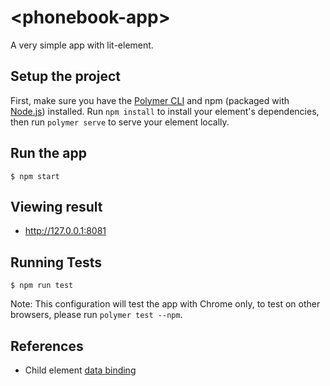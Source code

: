 # \<phonebook-app\>

A very simple app with lit-element.

## Setup the project

First, make sure you have the [Polymer CLI](https://www.npmjs.com/package/polymer-cli) and npm (packaged with [Node.js](https://nodejs.org)) installed. Run `npm install` to install your element's dependencies, then run `polymer serve` to serve your element locally.

## Run the app

```
$ npm start
```

## Viewing result
 * http://127.0.0.1:8081

## Running Tests

```
$ npm run test
```
Note: This configuration will test the app with Chrome only, to test on other browsers,
please run `polymer test --npm`.

## References
* Child element [data binding](https://lit-element.polymer-project.org/docs/templates/databinding)